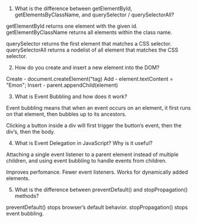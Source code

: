 1. What is the difference between getElementById, getElementsByClassName, and querySelector / querySelectorAll?

getElementById returns one element with the given id.
getElementByClassName returns all elements within the class name.

querySelector returns the first element that matches a CSS selector.
querySelectorAll returns a nodelist of all element that matches the CSS selector.

2. How do you create and insert a new element into the DOM?

Create - document.createElement("tag)
Add - element.textContent = "Emon";
Insert - parent.appendChild(element)

3. What is Event Bubbling and how does it work?

Event bubbling means that when an event occurs on an element, it first runs on that element, then bubbles up to its ancestors.

Clicking a button inside a div will first trigger the button’s event, then the div’s, then the body.

4. What is Event Delegation in JavaScript? Why is it useful?

Attaching a single event listener to a parent element instead of multiple children, and using event bubbling to handle events from children.

Improves perfomance.
Fewer event listeners.
Works for dynamically added elements.


5. What is the difference between preventDefault() and stopPropagation() methods?

preventDefault() stops browser’s default behavior.
stopPropagation() stops event bubbling.
